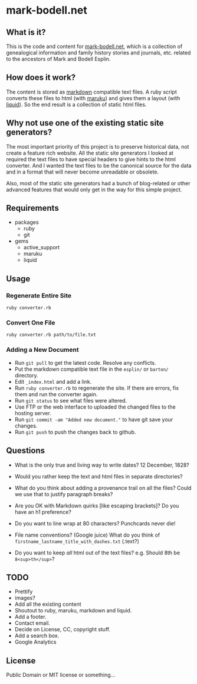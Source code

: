 # mark-bodell.net

## What is it?

This is the code and content for [mark-bodell.net](http://www.mark-bodell.net),
which is a collection of genealogical information and family history stories
and journals, etc. related to the ancestors of Mark and Bodell Esplin.

## How does it work?

The content is stored as [markdown][] compatible text files. A ruby script
converts these files to html (with [maruku][]) and gives them a layout (with
[liquid][]). So the end result is a collection of static html files.

[markdown]: http://daringfireball.net/projects/markdown/syntax
[maruku]: http://maruku.rubyforge.org/maruku.html
[liquid]: http://www.liquidmarkup.org

## Why not use one of the existing static site generators?

The most important priority of this project is to preserve historical data, not
create a feature rich website. All the static site generators I looked at
required the text files to have special headers to give hints to the html
converter. And I wanted the text files to be the canonical source for the data
and in a format that will never become unreadable or obsolete.

Also, most of the static site generators had a bunch of blog-related or other
advanced features that would only get in the way for this simple project.

## Requirements

* packages
  * ruby
  * git
* gems
  * active_support
  * maruku
  * liquid

## Usage

### Regenerate Entire Site

    ruby converter.rb

### Convert One File

    ruby converter.rb path/to/file.txt

### Adding a New Document

* Run `git pull` to get the latest code. Resolve any conflicts.
* Put the markdown compatible text file in the `esplin/` or `barton/` directory.
* Edit `_index.html` and add a link.
* Run `ruby converter.rb` to regenerate the site. If there are errors, fix them and run the converter again.
* Run `git status` to see what files were altered.
* Use FTP or the web interface to uploaded the changed files to the hosting server.
* Run `git commit -am "Added new document."` to have git save your changes.
* Run `git push` to push the changes back to github.

## Questions

* What is the only true and living way to write dates? 12 December, 1828?

* Would you rather keep the text and html files in separate directories?

* What do you think about adding a provenance trail on all the files? Could we use that to justify paragraph breaks?

* Are you OK with Markdown quirks \[like escaping brackets\]? Do you have an h1 preference?

* Do you want to line wrap at 80 characters? Punchcards never die!

* File name conventions? (Google juice) What do you think of `firstname_lastname_title_with_dashes.txt` (.text?)

* Do you want to keep _all_ html out of the text files? e.g. Should 8th be `8<sup>th</sup>`?

## TODO

* Prettify
* images?
* Add all the existing content
* Shoutout to ruby, maruku, markdown and liquid.
* Add a footer.
* Contact email.
* Decide on License, CC, copyright stuff.
* Add a search box.
* Google Analytics

## License

Public Domain or MIT license or something...

